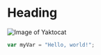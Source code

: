 # Heading
![Image of Yaktocat](https://octodex.github.com/images/yaktocat.png)
``` javascript
var myVar = "Hello, world!";
```
